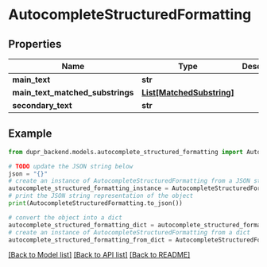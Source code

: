 # AutocompleteStructuredFormatting


## Properties

Name | Type | Description | Notes
------------ | ------------- | ------------- | -------------
**main_text** | **str** |  | [optional] 
**main_text_matched_substrings** | [**List[MatchedSubstring]**](MatchedSubstring.md) |  | [optional] 
**secondary_text** | **str** |  | [optional] 

## Example

```python
from dupr_backend.models.autocomplete_structured_formatting import AutocompleteStructuredFormatting

# TODO update the JSON string below
json = "{}"
# create an instance of AutocompleteStructuredFormatting from a JSON string
autocomplete_structured_formatting_instance = AutocompleteStructuredFormatting.from_json(json)
# print the JSON string representation of the object
print(AutocompleteStructuredFormatting.to_json())

# convert the object into a dict
autocomplete_structured_formatting_dict = autocomplete_structured_formatting_instance.to_dict()
# create an instance of AutocompleteStructuredFormatting from a dict
autocomplete_structured_formatting_from_dict = AutocompleteStructuredFormatting.from_dict(autocomplete_structured_formatting_dict)
```
[[Back to Model list]](../README.md#documentation-for-models) [[Back to API list]](../README.md#documentation-for-api-endpoints) [[Back to README]](../README.md)


